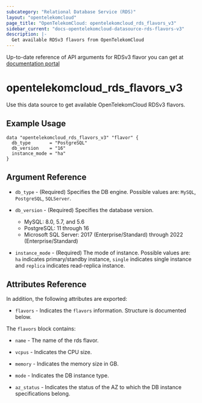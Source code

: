 ```yaml
---
subcategory: "Relational Database Service (RDS)"
layout: "opentelekomcloud"
page_title: "OpenTelekomCloud: opentelekomcloud_rds_flavors_v3"
sidebar_current: "docs-opentelekomcloud-datasource-rds-flavors-v3"
description: |-
  Get available RDSv3 flavors from OpenTelekomCloud
---
```


Up-to-date reference of API arguments for RDSv3 flavor you can get at
[documentation portal](https://docs.otc.t-systems.com/relational-database-service/api-ref/api_v3_recommended/querying_database_specifications.html)

# opentelekomcloud_rds_flavors_v3

Use this data source to get available OpenTelekomCloud RDSv3 flavors.

## Example Usage

```hcl
data "opentelekomcloud_rds_flavors_v3" "flavor" {
  db_type       = "PostgreSQL"
  db_version    = "16"
  instance_mode = "ha"
}
```

## Argument Reference

* `db_type` - (Required) Specifies the DB engine. Possible values are: `MySQL`, `PostgreSQL`, `SQLServer`.

* `db_version` - (Required) Specifies the database version.
  * MySQL: 8.0, 5.7, and 5.6
  * PostgreSQL: 11 through 16
  * Microsoft SQL Server: 2017 (Enterprise/Standard) through 2022 (Enterprise/Standard)

* `instance_mode` - (Required) The mode of instance. Possible values are:
  `ha` indicates primary/standby instance, `single` indicates single instance
  and `replica` indicates read-replica instance.

## Attributes Reference

In addition, the following attributes are exported:

* `flavors` - Indicates the `flavors` information. Structure is documented below.

The `flavors` block contains:

* `name` - The name of the rds flavor.

* `vcpus` - Indicates the CPU size.

* `memory` - Indicates the memory size in GB.

* `mode` - Indicates the DB instance type.

* `az_status` - Indicates the status of the AZ to which the DB instance specifications belong.
